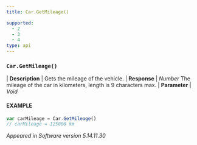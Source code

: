 ```yaml
---
title: Car.GetMileage()

supported:
  - 2
  - 3
  - 4
type: api
---
```


### `Car.GetMileage()`

| **Description** | Gets the mileage of the vehicle.
| **Response** | *Number*  The mileage of the car in kilometers, length is 9 characters max.
| **Parameter**   | *Void*

#### EXAMPLE

```javascript
var carMileage = Car.GetMileage()
// carMileage = 125000 km
```

*Appeared in Software version 5.14.11.30*